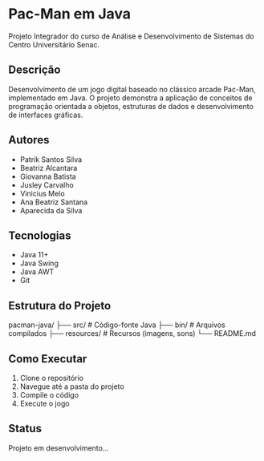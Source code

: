 # Pac-Man em Java

Projeto Integrador do curso de Análise e Desenvolvimento de Sistemas do Centro Universitário Senac.

## Descrição

Desenvolvimento de um jogo digital baseado no clássico arcade Pac-Man, implementado em Java. O projeto demonstra a aplicação de conceitos de programação orientada a objetos, estruturas de dados e desenvolvimento de interfaces gráficas.

## Autores

- Patrik Santos Silva
- Beatriz Alcantara
- Giovanna Batista
- Jusley Carvalho
- Vinicius Melo
- Ana Beatriz Santana
- Aparecida da Silva

## Tecnologias

- Java 11+
- Java Swing
- Java AWT
- Git

## Estrutura do Projeto
pacman-java/
├── src/          # Código-fonte Java
├── bin/          # Arquivos compilados
├── resources/    # Recursos (imagens, sons)
└── README.md

## Como Executar

1. Clone o repositório
2. Navegue até a pasta do projeto
3. Compile o código
4. Execute o jogo

## Status

Projeto em desenvolvimento...
